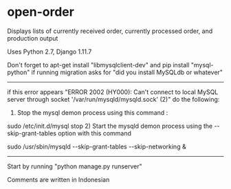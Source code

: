 # open-order
Displays lists of currently received order, currently processed order, and production output

Uses Python 2.7, Django 1.11.7

Don't forget to apt-get install "libmysqlclient-dev" and pip install "mysql-python" if running migration asks for "did you install MySQLdb or whatever"

----------------------------------------------------------------------------------------
if this error appears "ERROR 2002 (HY000): Can't connect to local MySQL server through socket '/var/run/mysqld/mysqld.sock' (2)"
do the following:
1) Stop the mysql demon process using this command :

sudo /etc/init.d/mysql stop
2) Start the mysqld demon process using the --skip-grant-tables option with this command

sudo /usr/sbin/mysqld --skip-grant-tables --skip-networking &

-----------------------------------------------------------------------------------------

Start by running "python manage.py runserver"

Comments are written in Indonesian
